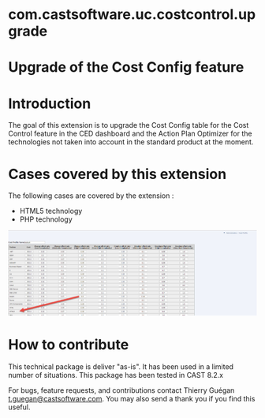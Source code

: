 # com.castsoftware.uc.costcontrol.upgrade


# Upgrade of the Cost Config feature  

# Introduction
The goal of this extension is to upgrade the Cost Config table for the Cost Control feature in the CED dashboard and the Action Plan Optimizer for the technologies not taken into account in the standard product at the moment.      

# Cases covered by this extension

The following cases are covered by the extension :
- HTML5 technology 
- PHP technology 

![](https://raw.githubusercontent.com/CAST-Extend/com.castsoftware.uc.costcontrol.upgrade/master/cost_profile.jpg?raw=true)

# How to contribute

This technical package is deliver "as-is". It has been used in a limited number of situations. 
This package has been tested in CAST 8.2.x

For bugs, feature requests, and contributions contact Thierry Guégan t.guegan@castsoftware.com. You may also send a thank you if you find this useful.
